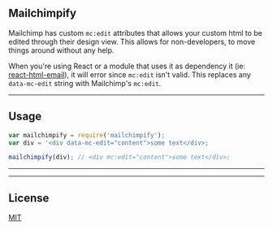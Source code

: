 ## Mailchimpify

Mailchimp has custom `mc:edit` attributes that allows your custom html to be edited through their design view. This allows for non-developers, to move things around without any help. 

When you're using React or a module that uses it as dependency it (ie: [react-html-email](https://github.com/chromakode/react-html-email)), it will error since `mc:edit` isn't valid. This replaces any `data-mc-edit` string with Mailchimp's `mc:edit`.

----
## Usage
```js
var mailchimpify = require('mailchimpify');
var div = '<div data-mc-edit="content">some text</div>;

mailchimpify(div); // <div mc:edit="content">some text</div>;

```

----

----
## License
[MIT](https://github.com/Roilan/mailchimpify/blob/master/LICENSE)

